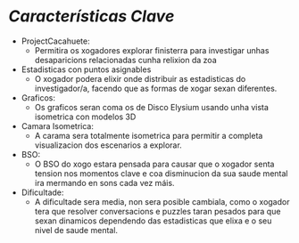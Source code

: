 # _Características Clave_

* ProjectCacahuete:
  * Permitira os xogadores explorar finisterra para investigar unhas desaparicions relacionadas cunha relixion da zoa
* Estadisticas con puntos asignables
   * O xogador podera elixir onde distribuir as estadisticas do investigador/a, facendo que as formas de xogar sexan diferentes.
* Graficos:
  * Os graficos seran coma os de Disco Elysium usando unha vista isometrica con modelos 3D
* Camara Isometrica:
   * A carama sera totalmente isometrica para permitir a completa visualizacion dos escenarios a explorar.
* BSO:
   * O BSO do xogo estara pensada para causar que o xogador senta tension nos momentos clave e coa disminucion da sua saude mental ira mermando en sons cada vez máis.
* Dificultade:
  *  A dificultade sera media, non sera posible cambiala, como o xogador tera que resolver conversacions e puzzles taran pesados para que sexan dinamicos dependendo das estadisticas que elixa e o seu nivel de saude mental.